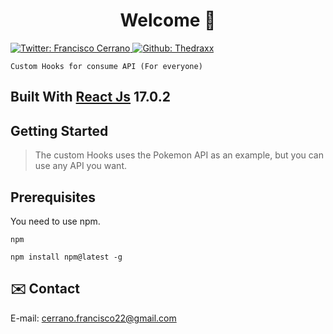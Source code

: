 <h1 align="center"> Welcome 👋</h1>
<p>
  <a href="https://twitter.com/ThedraxxWorld" target="_blank">
     <img alt="Twitter: Francisco Cerrano" src="https://img.shields.io/twitter/follow/ThedraxxWorld.svg?style=social" />
  </a>
    <a href="https://github.com/thedraxx" target="_blank">
     <img alt="Github: Thedraxx" src="https://img.shields.io/github/followers/thedraxx?style=social" />
  </a>
  
</p>

```
Custom Hooks for consume API (For everyone)
```
## Built With  <a href="https://reactjs.org/">React Js</a> 17.0.2

## Getting Started
> The custom Hooks uses the Pokemon API as an example, but you can use any API you want.

## Prerequisites

  You need to use npm.

    npm

    npm install npm@latest -g



## ✉️ Contact

E-mail: cerrano.francisco22@gmail.com 

